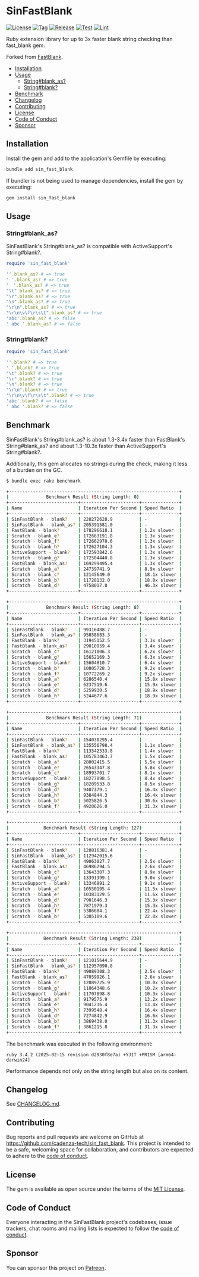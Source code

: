 # SinFastBlank

[![License](https://img.shields.io/github/license/cadenza-tech/sin_fast_blank?label=License&labelColor=343B42&color=blue)](https://github.com/cadenza-tech/sin_fast_blank/blob/main/LICENSE.txt) [![Tag](https://img.shields.io/github/tag/cadenza-tech/sin_fast_blank?label=Tag&logo=github&labelColor=343B42&color=2EBC4F)](https://github.com/cadenza-tech/sin_fast_blank/blob/main/CHANGELOG.md) [![Release](https://github.com/cadenza-tech/sin_fast_blank/actions/workflows/release.yml/badge.svg)](https://github.com/cadenza-tech/sin_fast_blank/actions?query=workflow%3Arelease) [![Test](https://github.com/cadenza-tech/sin_fast_blank/actions/workflows/test.yml/badge.svg)](https://github.com/cadenza-tech/sin_fast_blank/actions?query=workflow%3Atest) [![Lint](https://github.com/cadenza-tech/sin_fast_blank/actions/workflows/lint.yml/badge.svg)](https://github.com/cadenza-tech/sin_fast_blank/actions?query=workflow%3Alint)

Ruby extension library for up to 3x faster blank string checking than fast_blank gem.

Forked from [FastBlank](https://github.com/SamSaffron/fast_blank).

- [Installation](#installation)
- [Usage](#usage)
  - [String#blank\_as?](#stringblank_as)
  - [String#blank?](#stringblank)
- [Benchmark](#benchmark)
- [Changelog](#changelog)
- [Contributing](#contributing)
- [License](#license)
- [Code of Conduct](#code-of-conduct)
- [Sponsor](#sponsor)

## Installation

Install the gem and add to the application's Gemfile by executing:

```bash
bundle add sin_fast_blank
```

If bundler is not being used to manage dependencies, install the gem by executing:

```bash
gem install sin_fast_blank
```

## Usage

### String#blank_as?

SinFastBlank's String#blank_as? is compatible with ActiveSupport's String#blank?.

```ruby
require 'sin_fast_blank'

''.blank_as? # => true
' '.blank_as? # => true
'　'.blank_as? # => true
"\t".blank_as? # => true
"\r".blank_as? # => true
"\n".blank_as? # => true
"\r\n".blank_as? # => true
"\r\n\v\f\r\s\t".blank_as? # => true
'abc'.blank_as? # => false
' abc '.blank_as? # => false
```

### String#blank?

```ruby
require 'sin_fast_blank'

''.blank? # => true
' '.blank? # => true
"\t".blank? # => true
"\r".blank? # => true
"\n".blank? # => true
"\r\n".blank? # => true
"\r\n\v\f\r\s\t".blank? # => true
'abc'.blank? # => false
' abc '.blank? # => false
```

## Benchmark

SinFastBlank's String#blank_as? is about 1.3-3.4x faster than FastBlank's String#blank_as? and about 1.3-10.3x faster than ActiveSupport's String#blank?.

Additionally, this gem allocates no strings during the check, making it less of a burden on the GC.

```bash
$ bundle exec rake benchmark

+----------------------------------------------------------------+
|              Benchmark Result (String Length: 0)               |
+--------------------------+----------------------+--------------+
| Name                     | Iteration Per Second | Speed Ratio  |
+--------------------------+----------------------+--------------+
| SinFastBlank - blank?    | 220272628.9          | -            |
| SinFastBlank - blank_as? | 205391581.0          | -            |
| FastBlank - blank?       | 178296618.1          | 1.2x slower  |
| Scratch - blank_e?       | 172663191.8          | 1.3x slower  |
| Scratch - blank_f?       | 172662970.6          | 1.3x slower  |
| Scratch - blank_h?       | 172627104.3          | 1.3x slower  |
| ActiveSupport - blank?   | 172593842.6          | 1.3x slower  |
| Scratch - blank_g?       | 172504440.8          | 1.3x slower  |
| FastBlank - blank_as?    | 169299495.4          | 1.3x slower  |
| Scratch - blank_a?       | 24739741.9           | 8.9x slower  |
| Scratch - blank_c?       | 12145649.0           | 18.1x slower |
| Scratch - blank_b?       | 11728132.0           | 18.8x slower |
| Scratch - blank_d?       | 4758017.8            | 46.3x slower |
+--------------------------+----------------------+--------------+

+----------------------------------------------------------------+
|              Benchmark Result (String Length: 8)               |
+--------------------------+----------------------+--------------+
| Name                     | Iteration Per Second | Speed Ratio  |
+--------------------------+----------------------+--------------+
| SinFastBlank - blank?    | 99316488.7           | -            |
| SinFastBlank - blank_as? | 95858683.3           | -            |
| FastBlank - blank?       | 31945152.5           | 3.1x slower  |
| FastBlank - blank_as?    | 29010959.4           | 3.4x slower  |
| Scratch - blank_c?       | 16121006.3           | 6.2x slower  |
| Scratch - blank_g?       | 15652169.3           | 6.3x slower  |
| ActiveSupport - blank?   | 15604810.7           | 6.4x slower  |
| Scratch - blank_b?       | 10805728.3           | 9.2x slower  |
| Scratch - blank_f?       | 10772269.2           | 9.2x slower  |
| Scratch - blank_a?       | 6286540.4            | 15.8x slower |
| Scratch - blank_e?       | 6237519.6            | 15.9x slower |
| Scratch - blank_d?       | 5259930.5            | 18.9x slower |
| Scratch - blank_h?       | 5244677.6            | 18.9x slower |
+--------------------------+----------------------+--------------+

+----------------------------------------------------------------+
|              Benchmark Result (String Length: 71)              |
+--------------------------+----------------------+--------------+
| Name                     | Iteration Per Second | Speed Ratio  |
+--------------------------+----------------------+--------------+
| SinFastBlank - blank?    | 154030295.4          | -            |
| SinFastBlank - blank_as? | 135556798.4          | 1.1x slower  |
| FastBlank - blank?       | 113542533.8          | 1.4x slower  |
| FastBlank - blank_as?    | 105783463.7          | 1.5x slower  |
| Scratch - blank_a?       | 28002415.5           | 5.5x slower  |
| Scratch - blank_e?       | 26543347.8           | 5.8x slower  |
| Scratch - blank_c?       | 18993701.7           | 8.1x slower  |
| ActiveSupport - blank?   | 18277098.5           | 8.4x slower  |
| Scratch - blank_g?       | 18209533.8           | 8.5x slower  |
| Scratch - blank_d?       | 9407379.1            | 16.4x slower |
| Scratch - blank_h?       | 9384844.3            | 16.4x slower |
| Scratch - blank_b?       | 5025826.5            | 30.6x slower |
| Scratch - blank_f?       | 4920626.0            | 31.3x slower |
+--------------------------+----------------------+--------------+

+----------------------------------------------------------------+
|             Benchmark Result (String Length: 127)              |
+--------------------------+----------------------+--------------+
| Name                     | Iteration Per Second | Speed Ratio  |
+--------------------------+----------------------+--------------+
| SinFastBlank - blank?    | 120816381.4          | -            |
| SinFastBlank - blank_as? | 112942015.6          | -            |
| FastBlank - blank?       | 49063027.7           | 2.5x slower  |
| FastBlank - blank_as?    | 46986294.5           | 2.6x slower  |
| Scratch - blank_c?       | 13643307.3           | 8.9x slower  |
| Scratch - blank_g?       | 13391399.1           | 9.0x slower  |
| ActiveSupport - blank?   | 13346991.2           | 9.1x slower  |
| Scratch - blank_a?       | 10550195.4           | 11.5x slower |
| Scratch - blank_e?       | 10383129.5           | 11.6x slower |
| Scratch - blank_d?       | 7901646.3            | 15.3x slower |
| Scratch - blank_h?       | 7871979.3            | 15.3x slower |
| Scratch - blank_f?       | 5386684.1            | 22.4x slower |
| Scratch - blank_b?       | 5305109.6            | 22.8x slower |
+--------------------------+----------------------+--------------+

+----------------------------------------------------------------+
|             Benchmark Result (String Length: 238)              |
+--------------------------+----------------------+--------------+
| Name                     | Iteration Per Second | Speed Ratio  |
+--------------------------+----------------------+--------------+
| SinFastBlank - blank?    | 121015644.9          | -            |
| SinFastBlank - blank_as? | 112957090.8          | -            |
| FastBlank - blank?       | 49089308.3           | 2.5x slower  |
| FastBlank - blank_as?    | 47059926.1           | 2.6x slower  |
| Scratch - blank_c?       | 12089725.9           | 10.0x slower |
| Scratch - blank_g?       | 11864348.6           | 10.2x slower |
| ActiveSupport - blank?   | 11707898.8           | 10.3x slower |
| Scratch - blank_a?       | 9179575.9            | 13.2x slower |
| Scratch - blank_e?       | 9041236.4            | 13.4x slower |
| Scratch - blank_h?       | 7399548.4            | 16.4x slower |
| Scratch - blank_d?       | 7274842.9            | 16.6x slower |
| Scratch - blank_b?       | 3869438.0            | 31.3x slower |
| Scratch - blank_f?       | 3861215.8            | 31.3x slower |
+--------------------------+----------------------+--------------+
```

The benchmark was executed in the following environment:

`ruby 3.4.2 (2025-02-15 revision d2930f8e7a) +YJIT +PRISM [arm64-darwin24]`

Performance depends not only on the string length but also on its content.

## Changelog

See [CHANGELOG.md](https://github.com/cadenza-tech/sin_fast_blank/blob/main/CHANGELOG.md).

## Contributing

Bug reports and pull requests are welcome on GitHub at https://github.com/cadenza-tech/sin_fast_blank. This project is intended to be a safe, welcoming space for collaboration, and contributors are expected to adhere to the [code of conduct](https://github.com/cadenza-tech/sin_fast_blank/blob/main/CODE_OF_CONDUCT.md).

## License

The gem is available as open source under the terms of the [MIT License](https://github.com/cadenza-tech/sin_fast_blank/blob/main/LICENSE.txt).

## Code of Conduct

Everyone interacting in the SinFastBlank project's codebases, issue trackers, chat rooms and mailing lists is expected to follow the [code of conduct](https://github.com/cadenza-tech/sin_fast_blank/blob/main/CODE_OF_CONDUCT.md).

## Sponsor

You can sponsor this project on [Patreon](https://patreon.com/CadenzaTech).
